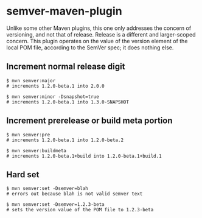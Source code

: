 # semver-maven-plugin

Unlike some other Maven plugins, this one only addresses the concern of versioning, and not that of release. Release is a different and larger-scoped concern. This plugin operates on the value of the version element of the local POM file, according to the SemVer spec; it does nothing else.

## Increment normal release digit

```
$ mvn semver:major
# increments 1.2.0-beta.1 into 2.0.0
```

```
$ mvn semver:minor -Dsnapshot=true
# increments 1.2.0-beta.1 into 1.3.0-SNAPSHOT
```

## Increment prerelease or build meta portion

```
$ mvn semver:pre
# increments 1.2.0-beta.1 into 1.2.0-beta.2
```

```
$ mvn semver:buildmeta
# increments 1.2.0-beta.1+build into 1.2.0-beta.1+build.1
```

## Hard set

```
$ mvn semver:set -Dsemver=blah
# errors out because blah is not valid semver text
```

```
$ mvn semver:set -Dsemver=1.2.3-beta
# sets the version value of the POM file to 1.2.3-beta
```
